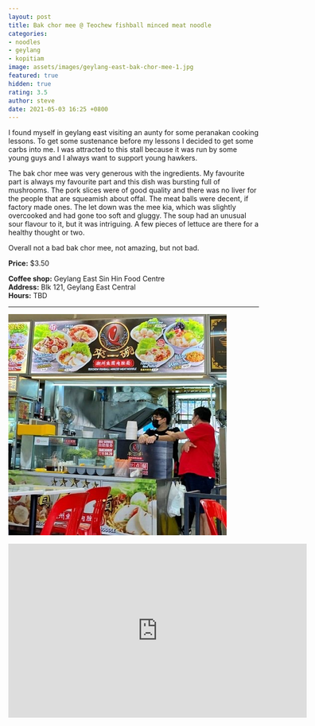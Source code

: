 ```yaml
---
layout: post
title: Bak chor mee @ Teochew fishball minced meat noodle
categories:
- noodles
- geylang
- kopitiam
image: assets/images/geylang-east-bak-chor-mee-1.jpg
featured: true
hidden: true
rating: 3.5
author: steve
date: 2021-05-03 16:25 +0800
---
```

I found myself in geylang east visiting an aunty for some peranakan cooking lessons. To get some sustenance before my lessons I decided to get some carbs into me. I was attracted to this stall because it was run by some young guys and I always want to support young hawkers. 

The bak chor mee was very generous with the ingredients. My favourite part is always my favourite part and this dish was bursting full of mushrooms. The pork slices were of good quality and there was no liver for the people that are squeamish about offal. The meat balls were decent, if factory made ones. The let down was the mee kia, which was slightly overcooked and had gone too soft and gluggy. The soup had an unusual sour flavour to it, but it was intriguing. A few pieces of lettuce are there for a healthy thought or two.

Overall not a bad bak chor mee, not amazing, but not bad.

**Price:** $3.50  

**Coffee shop:** Geylang East Sin Hin Food Centre  
**Address:** Blk 121, Geylang East Central  
**Hours:** TBD  

***  

![Teochew fishball minced meat noodle](/assets/images/geylang-east-bak-chor-mee-2.jpg "Teochew fishball minced meat noodle")

<iframe src="https://www.google.com/maps/embed?pb=!1m14!1m8!1m3!1d15955.051513396604!2d103.8853054!3d1.3179163!3m2!1i1024!2i768!4f13.1!3m3!1m2!1s0x0%3A0xf7c9d006020ca718!2sGeylang%20East%20Sin%20Hin%20Food%20Centre!5e0!3m2!1sen!2ssg!4v1619077505328!5m2!1sen!2ssg" width="600" height="350" style="border:0;" allowfullscreen="" loading="lazy"></iframe>